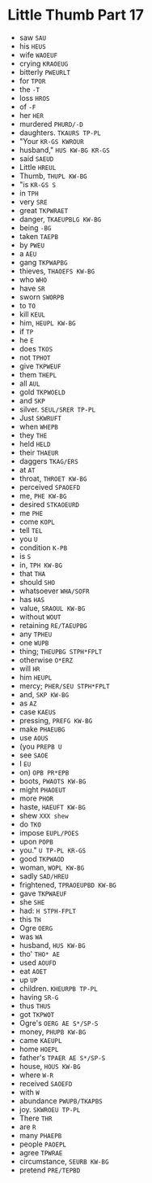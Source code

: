 # Little Thumb Part 17

* saw `SAU`
* his `HEUS`
* wife `WAOEUF`
* crying `KRAOEUG`
* bitterly `PWEURLT`
* for `TPOR`
* the `-T`
* loss `HROS`
* of `-F`
* her `HER`
* murdered `PHURD/-D`
* daughters. `TKAURS TP-PL`
* "Your `KR-GS KWROUR`
* husband," `HUS KW-BG KR-GS`
* said `SAEUD`
* Little `HREUL`
* Thumb, `THUPL KW-BG`
* "is `KR-GS S`
* in `TPH`
* very `SRE`
* great `TKPWRAET`
* danger, `TKAEUPBLG KW-BG`
* being `-BG`
* taken `TAEPB`
* by `PWEU`
* a `AEU`
* gang `TKPWAPBG`
* thieves, `THAOEFS KW-BG`
* who `WHO`
* have `SR`
* sworn `SWORPB`
* to `TO`
* kill `KEUL`
* him, `HEUPL KW-BG`
* if `TP`
* he `E`
* does `TKOS`
* not `TPHOT`
* give `TKPWEUF`
* them `THEPL`
* all `AUL`
* gold `TKPWOELD`
* and `SKP`
* silver. `SEUL/SRER TP-PL`
* Just `SKWRUFT`
* when `WHEPB`
* they `THE`
* held `HELD`
* their `THAEUR`
* daggers `TKAG/ERS`
* at `AT`
* throat, `THROET KW-BG`
* perceived `SPAOEFD`
* me, `PHE KW-BG`
* desired `STKAOEURD`
* me `PHE`
* come `KOPL`
* tell `TEL`
* you `U`
* condition `K-PB`
* is `S`
* in, `TPH KW-BG`
* that `THA`
* should `SHO`
* whatsoever `WHA/SOFR`
* has `HAS`
* value, `SRAOUL KW-BG`
* without `WOUT`
* retaining `RE/TAEUPBG`
* any `TPHEU`
* one `WUPB`
* thing; `THEUPBG STPH*FPLT`
* otherwise `O*ERZ`
* will `HR`
* him `HEUPL`
* mercy; `PHER/SEU STPH*FPLT`
* and, `SKP KW-BG`
* as `AZ`
* case `KAEUS`
* pressing, `PREFG KW-BG`
* make `PHAEUBG`
* use `AOUS`
* (you `PREPB U`
* see `SAOE`
* I `EU`
* on) `OPB PR*EPB`
* boots, `PWAOTS KW-BG`
* might `PHAOEUT`
* more `PHOR`
* haste, `HAEUFT KW-BG`
* shew `XXX shew`
* do `TKO`
* impose `EUPL/POES`
* upon `POPB`
* you." `U TP-PL KR-GS`
* good `TKPWAOD`
* woman, `WOPL KW-BG`
* sadly `SAD/HREU`
* frightened, `TPRAOEUPBD KW-BG`
* gave `TKPWAEUF`
* she `SHE`
* had: `H STPH-FPLT`
* this `TH`
* Ogre `OERG`
* was `WA`
* husband, `HUS KW-BG`
* tho' `THO* AE`
* used `AOUFD`
* eat `AOET`
* up `UP`
* children. `KHEURPB TP-PL`
* having `SR-G`
* thus `THUS`
* got `TKPWOT`
* Ogre's `OERG AE S*/SP-S`
* money, `PHUPB KW-BG`
* came `KAEUPL`
* home `HOEPL`
* father's `TPAER AE S*/SP-S`
* house, `HOUS KW-BG`
* where `W-R`
* received `SAOEFD`
* with `W`
* abundance `PWUPB/TKAPBS`
* joy. `SKWROEU TP-PL`
* There `THR`
* are `R`
* many `PHAEPB`
* people `PAOEPL`
* agree `TPWRAE`
* circumstance, `SEURB KW-BG`
* pretend `PRE/TEPBD`
